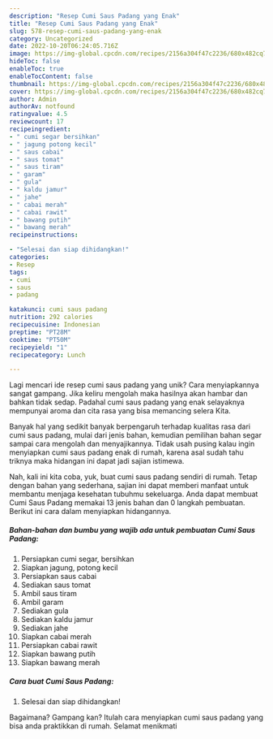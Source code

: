 ```yaml
---
description: "Resep Cumi Saus Padang yang Enak"
title: "Resep Cumi Saus Padang yang Enak"
slug: 578-resep-cumi-saus-padang-yang-enak
category: Uncategorized
date: 2022-10-20T06:24:05.716Z
image: https://img-global.cpcdn.com/recipes/2156a304f47c2236/680x482cq70/cumi-saus-padang-foto-resep-utama.jpg
hideToc: false
enableToc: true
enableTocContent: false
thumbnail: https://img-global.cpcdn.com/recipes/2156a304f47c2236/680x482cq70/cumi-saus-padang-foto-resep-utama.jpg
cover: https://img-global.cpcdn.com/recipes/2156a304f47c2236/680x482cq70/cumi-saus-padang-foto-resep-utama.jpg
author: Admin
authorAv: notfound
ratingvalue: 4.5
reviewcount: 17
recipeingredient:
- " cumi segar bersihkan"
- " jagung potong kecil"
- " saus cabai"
- " saus tomat"
- " saus tiram"
- " garam"
- " gula"
- " kaldu jamur"
- " jahe"
- " cabai merah"
- " cabai rawit"
- " bawang putih"
- " bawang merah"
recipeinstructions:

- "Selesai dan siap dihidangkan!"
categories:
- Resep
tags:
- cumi
- saus
- padang

katakunci: cumi saus padang 
nutrition: 292 calories
recipecuisine: Indonesian
preptime: "PT28M"
cooktime: "PT50M"
recipeyield: "1"
recipecategory: Lunch

---
```





Lagi mencari ide resep cumi saus padang yang unik? Cara menyiapkannya sangat gampang. Jika keliru mengolah maka hasilnya akan hambar dan bahkan tidak sedap. Padahal cumi saus padang yang enak selayaknya mempunyai aroma dan cita rasa yang bisa memancing selera Kita.







Banyak hal yang sedikit banyak berpengaruh terhadap kualitas rasa dari cumi saus padang, mulai dari jenis bahan, kemudian pemilihan bahan segar sampai cara mengolah dan menyajikannya. Tidak usah pusing kalau ingin menyiapkan cumi saus padang enak di rumah, karena asal sudah tahu triknya maka hidangan ini dapat jadi sajian istimewa.






Nah, kali ini kita coba, yuk, buat cumi saus padang sendiri di rumah. Tetap dengan bahan yang sederhana, sajian ini dapat memberi manfaat untuk membantu menjaga kesehatan tubuhmu sekeluarga. Anda dapat membuat Cumi Saus Padang memakai 13 jenis bahan dan 0 langkah pembuatan. Berikut ini cara dalam menyiapkan hidangannya.

<!--inarticleads1-->

##### Bahan-bahan dan bumbu yang wajib ada untuk pembuatan Cumi Saus Padang:

1. Persiapkan  cumi segar, bersihkan
1. Siapkan  jagung, potong kecil
1. Persiapkan  saus cabai
1. Sediakan  saus tomat
1. Ambil  saus tiram
1. Ambil  garam
1. Sediakan  gula
1. Sediakan  kaldu jamur
1. Sediakan  jahe
1. Siapkan  cabai merah
1. Persiapkan  cabai rawit
1. Siapkan  bawang putih
1. Siapkan  bawang merah




<!--inarticleads2-->

##### Cara buat Cumi Saus Padang:


1. Selesai dan siap dihidangkan!



Bagaimana? Gampang kan? Itulah cara menyiapkan cumi saus padang yang bisa anda praktikkan di rumah. Selamat menikmati
